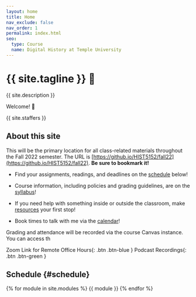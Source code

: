 ```yaml
---
layout: home
title: Home
nav_exclude: false
nav_order: 1
permalink: index.html
seo:
  type: Course
  name: Digital History at Temple University
---
```


# {{ site.tagline }} 💾
 {{ site.description }}


Welcome! 👋

{{ site.staffers }}

## About this site
This will be the primary location for all class-related materials throughout the Fall 2022 semester. The URL is [https://github.io/HIST5152/fall22](https://github.io/HIST5152/fall22). **Be sure to bookmark it!** 

- Find your assignments, readings, and deadlines on the [schedule](#schedule) below!

- Course information, including policies and grading guidelines, are on the [syllabus](../syllabus)!

- If you need help with something inside or outside the classroom, make [resources](../resources) your first stop!

- Book times to talk with me via the [calendar](../calendar)!


Grading and attendance will be recorded via the course Canvas instance. You can access th

Zoom Link for Remote Office Hours{: .btn .btn-blue } Podcast Recordings{: .btn .btn-green }

## Schedule {#schedule}
{% for module in site.modules %} {{ module }} {% endfor %}
